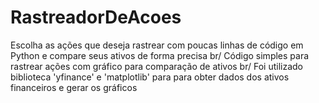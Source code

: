 # RastreadorDeAcoes
Escolha as ações que deseja rastrear com poucas linhas de código em Python e compare seus ativos de forma precisa br/
Código simples para rastrear ações com gráfico para comparação de ativos br/
Foi utilizado biblioteca 'yfinance' e 'matplotlib' para para obter dados dos ativos financeiros e gerar os gráficos
